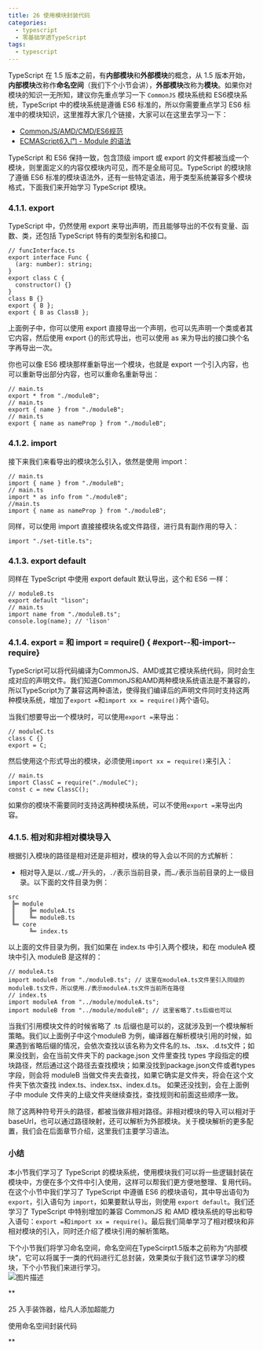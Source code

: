```yaml
---
title: 26 使用模块封装代码
categories: 
  - typescript
  - 零基础学透TypeScript
tags: 
  - typescript
---
```


TypeScript 在 1.5 版本之前，有**内部模块**和**外部模块**的概念，从 1.5
版本开始，**内部模块**改称作**命名空间**（我们下个小节会讲），**外部模块**改称为**模块**。如果你对模块的知识一无所知，建议你先重点学习一下
`CommonJS` 模块系统和 ES6模块系统，TypeScript 中的模块系统是遵循 ES6
标准的，所以你需要重点学习 ES6
标准中的模块知识，这里推荐大家几个链接，大家可以在这里去学习一下：

-   [CommonJS/AMD/CMD/ES6规范](http://www.mamicode.com/info-detail-1935796.html)
-   [ECMAScript6入门 - Module
    的语法](http://es6.ruanyifeng.com/#docs/module)

TypeScript 和 ES6 保持一致，包含顶级 import 或 export
的文件都被当成一个模块，则里面定义的内容仅模块内可见，而不是全局可见。TypeScript
的模块除了遵循 ES6
标准的模块语法外，还有一些特定语法，用于类型系统兼容多个模块格式，下面我们来开始学习
TypeScript 模块。

### 4.1.1. export

TypeScript 中，仍然使用 export
来导出声明，而且能够导出的不仅有变量、函数、类，还包括 TypeScript
特有的类型别名和接口。

``` {.language-typescript}
// funcInterface.ts
export interface Func {
  (arg: number): string;
}
export class C {
  constructor() {}
}
class B {}
export { B };
export { B as ClassB };
```

上面例子中，你可以使用 export
直接导出一个声明，也可以先声明一个类或者其它内容，然后使用 export
{}的形式导出，也可以使用 as 来为导出的接口换个名字再导出一次。

你也可以像 ES6 模块那样重新导出一个模块，也就是 export
一个引入内容，也可以重新导出部分内容，也可以重命名重新导出：

``` {.language-typescript}
// main.ts
export * from "./moduleB";
// main.ts
export { name } from "./moduleB";
// main.ts
export { name as nameProp } from "./moduleB";
```

### 4.1.2. import

接下来我们来看导出的模块怎么引入，依然是使用 import：

``` {.language-typescript}
// main.ts
import { name } from "./moduleB";
// main.ts
import * as info from "./moduleB";
//main.ts
import { name as nameProp } from "./moduleB";
```

同样，可以使用 import 直接接模块名或文件路径，进行具有副作用的导入：

``` {.language-typescript}
import "./set-title.ts";
```

### 4.1.3. export default

同样在 TypeScript 中使用 export default 默认导出，这个和 ES6 一样：

``` {.language-typescript}
// moduleB.ts
export default "lison";
// main.ts
import name from "./moduleB.ts";
console.log(name); // 'lison'
```

### 4.1.4. export = 和 import = require()  { #export--和-import--require}

TypeScript可以将代码编译为CommonJS、AMD或其它模块系统代码，同时会生成对应的声明文件。我们知道CommonJS和AMD两种模块系统语法是不兼容的，所以TypeScript为了兼容这两种语法，使得我们编译后的声明文件同时支持这两种模块系统，增加了`export =`和`import xx = require()`两个语句。

当我们想要导出一个模块时，可以使用`export =`来导出：

``` {.language-typescript}
// moduleC.ts
class C {}
export = C;
```

然后使用这个形式导出的模块，必须使用`import xx = require()`来引入：

``` {.language-typescript}
// main.ts
import ClassC = require("./moduleC");
const c = new ClassC();
```

如果你的模块不需要同时支持这两种模块系统，可以不使用`export =`来导出内容。

### 4.1.5. 相对和非相对模块导入

根据引入模块的路径是相对还是非相对，模块的导入会以不同的方式解析：

-   相对导入是以`./`或`…/`开头的，`./`表示当前目录，而`…/`表示当前目录的上一级目录。以下面的文件目录为例：

``` {.language-shell}
src
 ╠═ module
 ║    ╠═ moduleA.ts
 ║    ╚═ moduleB.ts
 ╚═ core
      ╚═ index.ts
```

以上面的文件目录为例，我们如果在 index.ts 中引入两个模块，和在 moduleA
模块中引入 moduleB 是这样的：

``` {.language-typescript}
// moduleA.ts
import moduleB from "./moduleB.ts"; // 这里在moduleA.ts文件里引入同级的moduleB.ts文件，所以使用./表示moduleA.ts文件当前所在路径
// index.ts
import moduleA from "../module/moduleA.ts";
import moduleB from "../module/moduleB"; // 这里省略了.ts后缀也可以
```

当我们引用模块文件的时候省略了 .ts
后缀也是可以的，这就涉及到一个模块解析策略。我们以上面例子中这个moduleB
为例，编译器在解析模块引用的时候，如果遇到省略后缀的情况，会依次查找以该名称为文件名的.ts、.tsx、.d.ts文件；如果没找到，会在当前文件夹下的
package.json 文件里查找 types
字段指定的模块路径，然后通过这个路径去查找模块；如果没找到package.json文件或者types字段，则会将
moduleB 当做文件夹去查找，如果它确实是文件夹，将会在这个文件夹下依次查找
index.ts、index.tsx、index.d.ts。 如果还没找到，会在上面例子中 module
文件夹的上级文件夹继续查找，查找规则和前面这些顺序一致。

除了这两种符号开头的路径，都被当做非相对路径。非相对模块的导入可以相对于
baseUrl，也可以通过路径映射，还可以解析为外部模块。关于模块解析的更多配置，我们会在后面章节介绍，这里我们主要学习语法。

### 小结

本小节我们学习了 TypeScript
的模块系统，使用模块我们可以将一些逻辑封装在模块中，方便在多个文件中引入使用，这样可以帮我们更方便地整理、复用代码。在这个小节中我们学习了
TypeScript 中遵循 ES6 的模块语句，其中导出语句为 `export`，引入语句为
`import`，如果要默认导出，则使用 `export default`。我们还学习了
TypeScript 中特别增加的兼容 CommonJS 和 AMD
模块系统的导出和导入语句：`export =`和`import xx = require()`。最后我们简单学习了相对模块和非相对模块的引入，同时还介绍了模块引用的解析策略。

下个小节我们将学习命名空间，命名空间在TypeScirpt1.5版本之前称为“内部模块”，它可以将属于一类的代码进行汇总封装，效果类似于我们这节课学习的模块，下个小节我们来进行学习。\
 ![图片描述](http://img.mukewang.com/5d22b95e0001a6ac16000547.jpg)

[](/read/35/article/362)

**

25 入手装饰器，给凡人添加超能力

[](/read/35/article/364)

使用命名空间封装代码

**
